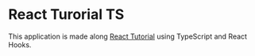 # React Turorial TS

This application is made along [React Tutorial](https://reactjs.org/tutorial/tutorial.html) using TypeScript and React Hooks.
